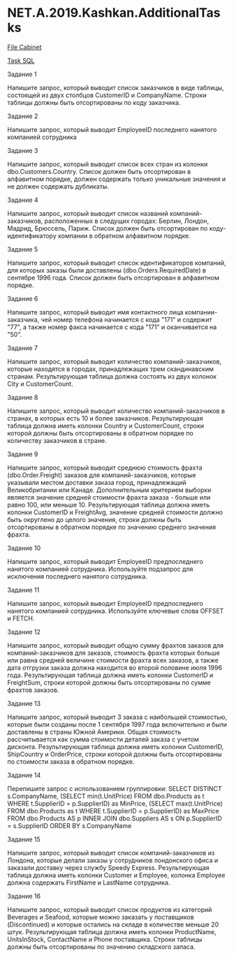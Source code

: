 # NET.A.2019.Kashkan.AdditionalTasks
[File Cabinet](https://github.com/kashkan10/NET.A.2019.Kashkan.AdditionalTasks/tree/master/FileCabinet)

[Task SQL](https://github.com/kashkan10/NET.A.2019.Kashkan.AdditionalTasks/tree/master/Task%20SQL)

Задание 1

Напишите запрос, который выводит список заказчиков в виде таблицы, состоящей из двух столбцов CustomerID и CompanyName. Строки таблицы должны быть отсортированы по коду заказчика.

Задание 2

Напишите запрос, который выводит EmployeeID последнего нанятого компанией сотрудника

Задание 3

Напишите запрос, который выводит список всех стран из колонки dbo.Customers.Country. Список должен быть отсортирован в алфавитном порядке, должен содержать только уникальные значения и не должен содержать дубликаты.

Задание 4

Напишите запрос, который выводит список названий компаний-заказчиков, расположенных в следущих городах: Берлин, Лондон, Мадрид, Брюссель, Париж. Список должен быть отсортирован по коду-идентификатору компании в обратном алфавитном порядке.

Задание 5

Напишите запрос, который выводит список идентификаторов компаний, для которых заказы были доставлены (dbo.Orders.RequiredDate) в сентябре 1996 года. Список должен быть отсортирован в алфавитном порядке.

Задание 6

Напишите запрос, который выводит имя контактного лица компании-заказчика, чей номер телефона начинается с кода "171" и содержит "77", а также номер факса начинается с кода "171" и оканчивается на "50".

Задание 7

Напишите запрос, который выводит количество компаний-заказчиков, которые находятся в городах, принадлежащих трем скандинавским странам. Результирующая таблица должна состоять из двух колонок City и CustomerCount.

Задание 8

Напишите запрос, который выводит количество компаний-заказчиков в странах, в которых есть 10 и более заказчиков. Результирующая таблица должна иметь колонки Country и CustomerCount, строки которой должны быть отсортированы в обратном порядке по количеству заказчиков в стране.

Задание 9

Напишите запрос, который выводит среднюю стоимость фрахта (dbo.Order.Freight) заказов для компаний-заказчиков, которые указывали местом доставки заказа город, принадлежащий Великобритании или Канаде. Дополнительным критерием выборки является значение средней стоимости фрахта заказа - больше или равно 100, или меньше 10. Результирующая таблица должна иметь колонки CustomerID и FreightAvg, значение средней стоимости должно быть округлено до целого значения, строки должны быть отсортированы в обратном порядке по значению среднего значения фрахта.

Задание 10

Напишите запрос, который выводит EmployeeID предпоследнего нанятого компанией сотрудника. Используйте подзапрос для исключения последнего нанятого сотрудника.

Задание 11

Напишите запрос, который выводит EmployeeID предпоследнего нанятого компанией сотрудника. Используйте ключевые слова OFFSET и FETCH.

Задание 12

Напишите запрос, который выводит общую сумму фрахтов заказов для компаний-заказчиков для заказов, стоимость фрахта которых больше или равна средней величине стоимости фрахта всех заказов, а также дата отгрузки заказа должна находится во второй половине июля 1996 года. Результирующая таблица должна иметь колонки CustomerID и FreightSum, строки которой должны быть отсортированы по сумме фрахтов заказов.

Задание 13

Напишите запрос, который выводит 3 заказа с наибольшей стоимостью, которые были созданы после 1 сентября 1997 года включительно и были доставлены в страны Южной Америки. Общая стоимость рассчитывается как сумма стоимости деталей заказа с учетом дисконта. Результирующая таблица должна иметь колонки CustomerID, ShipCountry и OrderPrice, строки которой должны быть отсортированы по стоимости заказа в обратном порядке.

Задание 14

Перепишите запрос с использованием группировки:
SELECT DISTINCT s.CompanyName,
(SELECT min(t.UnitPrice) FROM dbo.Products as t WHERE t.SupplierID = p.SupplierID) as MinPrice,
(SELECT max(t.UnitPrice) FROM dbo.Products as t WHERE t.SupplierID = p.SupplierID) as MaxPrice
FROM dbo.Products AS p
INNER JOIN dbo.Suppliers AS s ON p.SupplierID = s.SupplierID
ORDER BY s.CompanyName

Задание 15

Напишите запрос, который выводит список компаний-заказчиков из Лондона, которые делали заказы у сотрудников лондонского офиса и заказали доставку через службу Speedy Express. Результирующая таблица должна иметь колонки Customer и Employee, колонка Employee должна содержать FirstName и LastName сотрудника.

Задание 16

Напишите запрос, который выводит список продуктов из категорий Beverages и Seafood, которые можно заказать у поставщиков (Discontinued) и которые остались на складе в количестве меньше 20 штук. Результирующая таблица должна иметь колонки ProductName, UnitsInStock, ContactName и Phone поставщика. Строки таблицы должны быть отсортированы по значению складского запаса.
